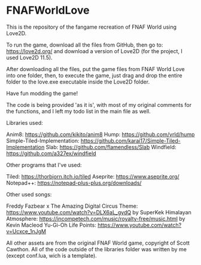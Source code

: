 # FNAFWorldLove
This is the repository of the fangame recreation of FNAF World using Love2D.

To run the game, download all the files from GitHub, then go to: https://love2d.org/ and download a version of Love2D (for the project, I used Love2D 11.5).

After downloading all the files, put the game files from FNAF World Love into one folder, then, to execute the game, just drag and drop the entire folder to the love.exe executable inside the Love2D folder.

Have fun modding the game!

The code is being provided 'as it is', with most of my original comments for the functions, and I left my todo list in the main file as well.

Libraries used:

Anim8: https://github.com/kikito/anim8
Hump: https://github.com/vrld/hump
Simple-Tiled-Implementation: https://github.com/karai17/Simple-Tiled-Implementation
Slab: https://github.com/flamendless/Slab
Windfield: https://github.com/a327ex/windfield

Other programs that I've used:

Tiled: https://thorbjorn.itch.io/tiled
Aseprite: https://www.aseprite.org/
Notepad++: https://notepad-plus-plus.org/downloads/

Other used songs:

Freddy Fazbear x The Amazing Digital Circus Theme: https://www.youtube.com/watch?v=DLX6aL_gydQ by SuperKek
Himalayan Atmosphere: https://incompetech.com/music/royalty-free/music.html by Kevin Macleod
Yu-Gi-Oh Life Points: https://www.youtube.com/watch?v=Ucxce_1nJgM

All other assets are from the original FNAF World game, copyright of Scott Cawthon.
All of the code outside of the libraries folder was written by me (except conf.lua, wich is a template).